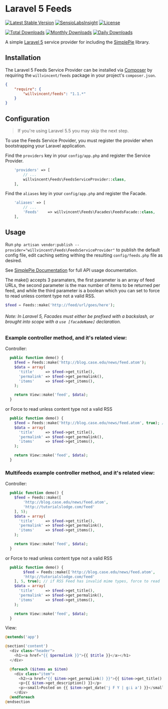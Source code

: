 # Laravel 5 Feeds

[![Latest Stable Version](https://poser.pugx.org/willvincent/feeds/v/stable.svg)](https://packagist.org/packages/willvincent/feeds)
[![SensioLabsInsight](https://img.shields.io/sensiolabs/i/9098208d-abd1-44ea-af47-a0c42a01cb75.svg?style=flat-square)](https://insight.sensiolabs.com/projects/9098208d-abd1-44ea-af47-a0c42a01cb75)
[![License](https://poser.pugx.org/willvincent/feeds/license.svg)](https://packagist.org/packages/willvincent/feeds)

[![Total Downloads](https://poser.pugx.org/willvincent/feeds/downloads.svg)](https://packagist.org/packages/willvincent/feeds) [![Monthly Downloads](https://poser.pugx.org/willvincent/feeds/d/monthly.png)](https://packagist.org/packages/willvincent/feeds) [![Daily Downloads](https://poser.pugx.org/willvincent/feeds/d/daily.png)](https://packagist.org/packages/willvincent/feeds)

A simple [Laravel 5](http://www.laravel.com/) service provider for including the [SimplePie](http://www.simplepie.org) library.

## Installation

The Laravel 5 Feeds Service Provider can be installed via [Composer](http://getcomposer.org) by requiring the
`willvincent/feeds` package in your project's `composer.json`.

```json
{
    "require": {
        "willvincent/feeds": "1.1.*"
    }
}
```

## Configuration

> If you're using Laravel 5.5 you may skip the next step.

To use the Feeds Service Provider, you must register the provider when bootstrapping your Laravel application.

Find the `providers` key in your `config/app.php` and register the Service Provider.

```php
    'providers' => [
        // ...
        willvincent\Feeds\FeedsServiceProvider::class,
    ],
```

Find the `aliases` key in your `config/app.php` and register the Facade.
```php
    'aliases' => [
        // ...
        'Feeds'    => willvincent\Feeds\Facades\FeedsFacade::class,
    ],
```

## Usage

Run `php artisan vendor:publish --provider="willvincent\Feeds\FeedsServiceProvider"` to publish the default config file, edit caching setting withing the resulting `config/feeds.php` file as desired.

See [SimplePie Documentation](http://simplepie.org/wiki/) for full API usage documentation.

The make() accepts 3 paramaters, the first parameter is an array of feed URLs, the second parameter is the max number of items to be returned per feed, and while the third parameter is a boolean which you can set to force to read unless content type not a valid RSS.

```php
$feed = Feeds::make('http://feed/url/goes/here');
```


###### Note: In Laravel 5, Facades must either be prefixed with a backslash, or brought into scope with a `use [facadeName]` declaration.


### Example controller method, and it's related view:

Controller:
```php
  public function demo() {
    $feed = Feeds::make('http://blog.case.edu/news/feed.atom');
    $data = array(
      'title'     => $feed->get_title(),
      'permalink' => $feed->get_permalink(),
      'items'     => $feed->get_items(),
    );

    return View::make('feed', $data);
  }
```

or Force to read unless content type not a valid RSS

```php
  public function demo() {
    $feed = Feeds::make('http://blog.case.edu/news/feed.atom', true); // if RSS Feed has invalid mime types, force to read
    $data = array(
      'title'     => $feed->get_title(),
      'permalink' => $feed->get_permalink(),
      'items'     => $feed->get_items(),
    );

    return View::make('feed', $data);
  }
```

### Multifeeds example controller method, and it's related view:

Controller:
```php
  public function demo() {
    $feed = Feeds::make([
        'http://blog.case.edu/news/feed.atom',
        'http://tutorialslodge.com/feed'
    ], 5);
    $data = array(
      'title'     => $feed->get_title(),
      'permalink' => $feed->get_permalink(),
      'items'     => $feed->get_items(),
    );

    return View::make('feed', $data);
  }
```

or Force to read unless content type not a valid RSS

```php
  public function demo() {
        $feed = Feeds::make(['http://blog.case.edu/news/feed.atom',
        'http://tutorialslodge.com/feed'
    ], 5, true); // if RSS Feed has invalid mime types, force to read
    $data = array(
      'title'     => $feed->get_title(),
      'permalink' => $feed->get_permalink(),
      'items'     => $feed->get_items(),
    );

    return View::make('feed', $data);
  }
```

View:
```php
@extends('app')

@section('content')
  <div class="header">
    <h1><a href="{{ $permalink }}">{{ $title }}</a></h1>
  </div>

  @foreach ($items as $item)
    <div class="item">
      <h2><a href="{{ $item->get_permalink() }}">{{ $item->get_title() }}</a></h2>
      <p>{{ $item->get_description() }}</p>
      <p><small>Posted on {{ $item->get_date('j F Y | g:i a') }}</small></p>
    </div>
  @endforeach
@endsection
```
